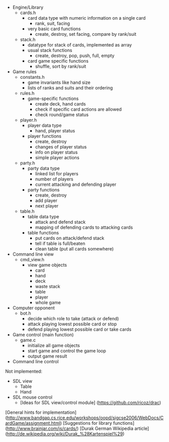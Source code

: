 * Engine/Library
	* cards.h
		* card data type with numeric information on a single card
			* rank, suit, facing
		* very basic card functions
			* create, destroy, set facing, compare by rank/suit
	* stack.h
		* datatype for stack of cards, implemented as array
		* usual stack functions
			* create, destroy, pop, push, full, empty
		* card game specific functions
			* shuffle, sort by rank/suit
* Game rules
	* constants.h	
		* game invariants like hand size
		* lists of ranks and suits and their ordering
	* rules.h
		* game-specific functions
			* create deck, hand cards
			* check if specific card actions are allowed
			* check round/game status
	* player.h
		* player data type
			* hand, player status
		* player functions
			* create, destroy
			* changes of player status
			* info on player status
			* simple player actions
	* party.h
		* party data type
			* linked list for players
			* number of players
			* current attacking and defending player
		* party functions
			* create, destroy
			* add player
			* next player
	* table.h
		* table data type
			* attack and defend stack
			* mapping of defending cards to attacking cards
		* table functions
			* put cards on attack/defend stack
			* tell if table is full/beaten
			* clean table (put all cards somewhere)
* Command line view
	* cmd_view.h
		* view game objects
			* card
			* hand
			* deck
			* waste stack
			* table
			* player
			* whole game
* Computer opponent
	* bot.h
		* decide which role to take (attack or defend)
		* attack playing lowest possible card or stop
		* defend playing lowest possible card or take cards
* Game control (main function)
	* game.c
		*	initialize all game objects
		*	start game and control the game loop
		*	output game result
* Command line control


Not implemented:
* SDL view
	* Table
	* Hand
* SDL mouse control
	* [Ideas for SDL view/control module] (https://github.com/ricoz/drac)

[General hints for implementation] (http://www.bandgap.cs.rice.edu/workshops/oopd/sigcse2006/WebDocs/CardGame/assignment.html)
[Suggestions for library functions] (http://www.brainjar.com/js/cards/)
[Durak German Wikipedia article] (http://de.wikipedia.org/wiki/Durak_%28Kartenspiel%29)

